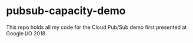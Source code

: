 # pubsub-capacity-demo
This repo holds all my code for the Cloud Pub/Sub demo first presented at Google I/O 2018.
